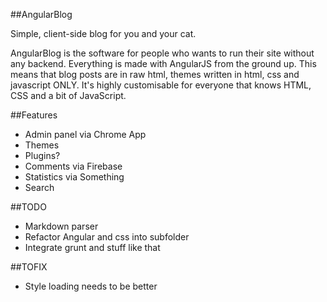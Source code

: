 ##AngularBlog

Simple, client-side blog for you and your cat.

AngularBlog is the software for people who wants to run their site without any backend. Everything is made with AngularJS from the ground up. This means that blog posts are in raw html, themes written in html, css and javascript ONLY. It's highly customisable for everyone that knows HTML, CSS and a bit of JavaScript.

##Features

* Admin panel via Chrome App
* Themes
* Plugins?
* Comments via Firebase
* Statistics via Something
* Search

##TODO

* Markdown parser
* Refactor Angular and css into subfolder
* Integrate grunt and stuff like that

##TOFIX

* Style loading needs to be better
